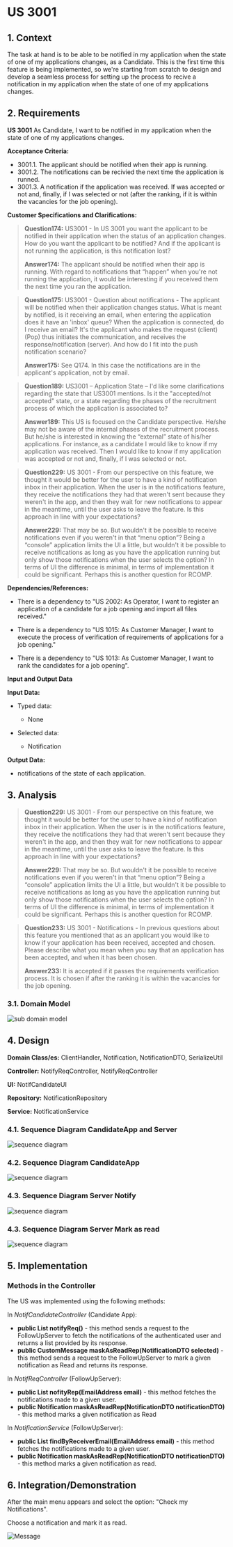 # US 3001

## 1. Context

The task at hand is to be able to be notified in my application when the state of one of my applications changes, as a Candidate.
This is the first time this feature is being implemented,
so we're starting from scratch to design and develop a seamless process for setting up the process to recive a notification in my application when the state of one of my applications changes.

## 2. Requirements

**US 3001** As Candidate, I want to be notified in my application when the state of one of my applications changes.

**Acceptance Criteria:**

- 3001.1. The applicant should be notified when their app is running.
- 3001.2. The notifications can be recivied the next time the application is runned.
- 3001.3. A notification if the application was received. If was accepted or not and, finally, if I was selected or not (after the ranking, if it is within the vacancies for the job opening).


**Customer Specifications and Clarifications:**

> **Question174:** US3001 - In US 3001 you want the applicant to be notified in their application when the status of an application changes. How do you want the applicant to be notified? And if the applicant is not running the application, is this notification lost?
> 
> **Answer174:** The applicant should be notified when their app is running. With regard to notifications that “happen” when you're not running the application, it would be interesting if you received them the next time you ran the application.


> **Question175:** US3001 - Question about notifications - The applicant will be notified when their application changes status. What is meant by notified, is it receiving an email, when entering the application does it have an 'inbox' queue? When the application is connected, do I receive an email? It's the applicant who makes the request (client) (Pop) thus initiates the communication, and receives the response/notification (server). And how do I fit into the push notification scenario?
> 
> **Answer175:**  See Q174. In this case the notifications are in the applicant's application, not by email.


> **Question189:** US3001 – Application State – I'd like some clarifications regarding the state that US3001 mentions. Is it the "accepted/not accepted" state, or a state regarding the phases of the recruitment process of which the application is associated to?
>
> **Answer189:** This US is focused on the Candidate perspective. He/she may not be aware of the internal phases of the recruitment process. But he/she is interested in knowing the “external” state of his/her applications. For instance, as a candidate I would like to know if my application was received. Then I would like to know if my application was accepted or not and, finally, if I was selected or not.


> **Question229:** US 3001 - From our perspective on this feature, we thought it would be better for the user to have a kind of notification inbox in their application. When the user is in the notifications feature, they receive the notifications they had that weren't sent because they weren't in the app, and then they wait for new notifications to appear in the meantime, until the user asks to leave the feature. Is this approach in line with your expectations?
>
> **Answer229:** That may be so. But wouldn't it be possible to receive notifications even if you weren't in that “menu option”? Being a “console” application limits the UI a little, but wouldn't it be possible to receive notifications as long as you have the application running but only show those notifications when the user selects the option? In terms of UI the difference is minimal, in terms of implementation it could be significant. Perhaps this is another question for RCOMP.





**Dependencies/References:**

* There is a dependency to "US 2002: As Operator, I want to register an application of a candidate for a job opening and import all files received."

* There is a dependency to "US 1015: As Customer Manager, I want to execute the process of verification of requirements of applications for a job opening."

* There is a dependency to "US 1013: As Customer Manager, I want to rank the candidates for a job opening".



**Input and Output Data**

**Input Data:**

* Typed data:
  * None


* Selected data:
  * Notification


**Output Data:**
* notifications of the state of each application.



## 3. Analysis


> **Question229:** US 3001 - From our perspective on this feature, we thought it would be better for the user to have a kind of notification inbox in their application. When the user is in the notifications feature, they receive the notifications they had that weren't sent because they weren't in the app, and then they wait for new notifications to appear in the meantime, until the user asks to leave the feature. Is this approach in line with your expectations?
>
> **Answer229:** That may be so. But wouldn't it be possible to receive notifications even if you weren't in that “menu option”? Being a “console” application limits the UI a little, but wouldn't it be possible to receive notifications as long as you have the application running but only show those notifications when the user selects the option? In terms of UI the difference is minimal, in terms of implementation it could be significant. Perhaps this is another question for RCOMP.




> **Question233:** US 3001 - Notifications - In previous questions about this feature you mentioned that as an applicant you would like to know if your application has been received, accepted and chosen. Please describe what you mean when you say that an application has been accepted, and when it has been chosen.
>
> **Answer233:** It is accepted if it passes the requirements verification process. It is chosen if after the ranking it is within the vacancies for the job opening.




### 3.1. Domain Model

![sub domain model](us3001_sub_domain_model.svg)

## 4. Design

**Domain Class/es:** ClientHandler, Notification, NotificationDTO, SerializeUtil

**Controller:** NotifyReqController, NotifyReqController

**UI:** NotifCandidateUI

**Repository:** NotificationRepository

**Service:** NotificationService

### 4.1. Sequence Diagram CandidateApp and Server

![sequence diagram](us3001_sequence_diagram.svg)

### 4.2. Sequence Diagram CandidateApp 

![sequence diagram](us3001_sequence_diagramCandidateApp.svg)


### 4.3. Sequence Diagram Server Notify

![sequence diagram](us3001_sequence_diagramServer.svg)


### 4.3. Sequence Diagram Server Mark as read

![sequence diagram](us3001_sequence_diagramServerMarkAsRead.svg)


[//]: # (### 4.3. Applied Patterns)

[//]: # ()
[//]: # (### 4.4. Tests)

[//]: # ()
[//]: # (Include here the main tests used to validate the functionality. Focus on how they relate to the acceptance criteria.)

[//]: # ()
[//]: # (**Test 1:** *Verifies that it is not possible to ...*)

[//]: # ()
[//]: # (**Refers to Acceptance Criteria:** G002.1)

[//]: # ()
[//]: # ()
[//]: # (```)

[//]: # (@Test&#40;expected = IllegalArgumentException.class&#41;)

[//]: # (public void ensureXxxxYyyy&#40;&#41; {)

[//]: # (	...)

[//]: # (})

[//]: # (````)

## 5. Implementation


### Methods in the Controller

The US was implemented using the following methods:

In *NotifCandidateController* (Candidate App):
* **public List<NotificationDTO> notifyReq()** - this method sends a request to the FollowUpServer to fetch the notifications of the authenticated user and returns a list provided by its response.
* **public CustomMessage maskAsReadRep(NotificationDTO selected)** - this method sends a request to the FollowUpServer to mark a given notification as Read and returns its response.

In *NotifReqController* (FollowUpServer):
* **public List<NotificationDTO> nofityRep(EmailAddress email)** - this method fetches the notifications made to a given user.
* **public Notification maskAsReadRep(NotificationDTO notificationDTO)** - this method marks a given notification as Read

In *NotificationService* (FollowUpServer):
* **public List<NotificationDTO> findByReceiverEmail(EmailAddress email)** - this method fetches the notifications made to a given user.
* **public Notification maskAsReadRep(NotificationDTO notificationDTO)** - this method marks a given notification as read.

## 6. Integration/Demonstration

After the main menu appears and select the option: "Check my Notifications".

Choose a notification and mark it as read.

![Message](img.png)


[//]: # (## 7. Observations)

[//]: # ()
[//]: # (*This section should be used to include any content that does not fit any of the previous sections.*)

[//]: # ()
[//]: # (*The team should present here, for instance, a critical perspective on the developed work including the analysis of alternative solutions or related works*)

[//]: # ()
[//]: # (*The team should include in this section statements/references regarding third party works that were used in the development this work.*)